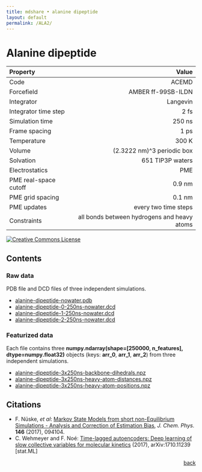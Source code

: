 ```yaml
---
title: mdshare • alanine dipeptide
layout: default
permalink: /ALA2/
---
```


# Alanine dipeptide

| Property | Value |
|:---------|------:|
| Code | ACEMD |
| Forcefield | AMBER ff-99SB-ILDN |
| Integrator | Langevin |
| Integrator time step | 2 fs |
| Simulation time | 250 ns |
| Frame spacing | 1 ps |
| Temperature | 300 K |
| Volume | (2.3222 nm)^3 periodic box |
| Solvation | 651 TIP3P waters |
| Electrostatics | PME |
| PME real-space cutoff | 0.9 nm |
| PME grid spacing | 0.1 nm |
| PME updates | every two time steps |
| Constraints | all bonds between hydrogens and heavy atoms |

<a rel="license" href="http://creativecommons.org/licenses/by/4.0/"><img alt="Creative Commons License" style="border-width:0" src="https://i.creativecommons.org/l/by/4.0/88x31.png" /></a>

## Contents
### Raw data
PDB file and DCD files of three independent simulations.
-  [alanine-dipeptide-nowater.pdb](http://ftp.imp.fu-berlin.de/pub/cmb-data/alanine-dipeptide-nowater.pdb)
-  [alanine-dipeptide-0-250ns-nowater.dcd](http://ftp.imp.fu-berlin.de/pub/cmb-data/alanine-dipeptide-0-250ns-nowater.dcd)
-  [alanine-dipeptide-1-250ns-nowater.dcd](http://ftp.imp.fu-berlin.de/pub/cmb-data/alanine-dipeptide-1-250ns-nowater.dcd)
-  [alanine-dipeptide-2-250ns-nowater.dcd](http://ftp.imp.fu-berlin.de/pub/cmb-data/alanine-dipeptide-2-250ns-nowater.dcd)

### Featurized data
Each file contains three **numpy.ndarray(shape=[250000, n_features], dtype=numpy.float32)** objects (keys: **arr_0**, **arr_1**, **arr_2**) from three independent simulations.
-  [alanine-dipeptide-3x250ns-backbone-dihedrals.npz](http://ftp.imp.fu-berlin.de/pub/cmb-data/alanine-dipeptide-3x250ns-backbone-dihedrals.npz)
-  [alanine-dipeptide-3x250ns-heavy-atom-distances.npz](http://ftp.imp.fu-berlin.de/pub/cmb-data/alanine-dipeptide-3x250ns-heavy-atom-distances.npz)
-  [alanine-dipeptide-3x250ns-heavy-atom-positions.npz](http://ftp.imp.fu-berlin.de/pub/cmb-data/alanine-dipeptide-3x250ns-heavy-atom-positions.npz)

## Citations
-  F. N&uuml;ske, *et al*: [Markov State Models from short non-Equilibrium Simulations - Analysis and Correction of Estimation Bias](http://arxiv.org/abs/1701.01665), *J. Chem. Phys.* **146** (2017), 094104.
-  C. Wehmeyer and F. No&eacute;: [Time-lagged autoencoders: Deep learning of slow collective variables for molecular kinetics](https://arxiv.org/abs/1710.11239) (2017), arXiv:1710.11239 [stat.ML]

<div style="text-align: right"><a href="../">back</a></div>
